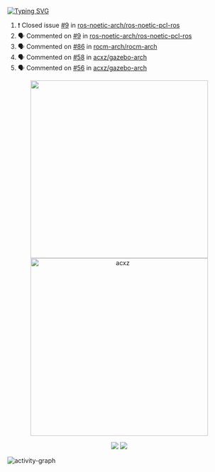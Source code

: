 [![Typing SVG](https://readme-typing-svg.herokuapp.com?size=16&color=AFFFA3&multiline=true&height=75&lines=contributing+to+robotics%2Fae%2Fml%2Fgpu;packaging+it+for+archlinux;ricer)](https://git.io/typing-svg)

<!--START_SECTION:activity-->
1. ❗️ Closed issue [#9](https://github.com/ros-noetic-arch/ros-noetic-pcl-ros/issues/9) in [ros-noetic-arch/ros-noetic-pcl-ros](https://github.com/ros-noetic-arch/ros-noetic-pcl-ros)
2. 🗣 Commented on [#9](https://github.com/ros-noetic-arch/ros-noetic-pcl-ros/issues/9) in [ros-noetic-arch/ros-noetic-pcl-ros](https://github.com/ros-noetic-arch/ros-noetic-pcl-ros)
3. 🗣 Commented on [#86](https://github.com/rocm-arch/rocm-arch/issues/86) in [rocm-arch/rocm-arch](https://github.com/rocm-arch/rocm-arch)
4. 🗣 Commented on [#58](https://github.com/acxz/gazebo-arch/issues/58) in [acxz/gazebo-arch](https://github.com/acxz/gazebo-arch)
5. 🗣 Commented on [#56](https://github.com/acxz/gazebo-arch/issues/56) in [acxz/gazebo-arch](https://github.com/acxz/gazebo-arch)
<!--END_SECTION:activity-->

<p align="center">
  <img width="400em" src=https://github-readme-stats.vercel.app/api?username=acxz&include_all_commits=true&show_icons=true />
  <img width="400em" src="https://github-readme-streak-stats.herokuapp.com/?user=acxz&" alt="acxz" />
</p>

<p align="center">
  <img src=https://github-readme-stats.vercel.app/api/top-langs/?username=acxz&layout=compact />
  <img src=https://github-profile-trophy.vercel.app/?username=acxz&row=2&column=4 />
</p>

![activity-graph](https://github-readme-activity-graph.cyclic.app/graph?username=acxz&theme=aqua)
